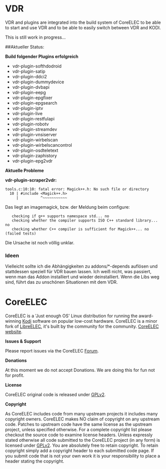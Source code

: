 # VDR
VDR and plugins are integrated into the build system of CoreELEC to be able to start and use VDR and to be able to easily switch between VDR and KODI.

This is still work in progress...

##Aktueller Status:

**Build folgender Plugins erfolgreich**
- vdr-plugin-softhdodroid
- vdr-plugin-satip
- vdr-plugin-ddci2
- vdr-plugin-dummydevice
- vdr-plugin-dvbapi
- vdr-plugin-eepg
- vdr-plugin-epgfixer
- vdr-plugin-epgsearch
- vdr-plugin-iptv
- vdr-plugin-live
- vdr-plugin-restfulapi
- vdr-plugin-robotv
- vdr-plugin-streamdev
- vdr-plugin-vnsiserver
- vdr-plugin-wirbelscan
- vdr-plugin-wirbelscancontrol
- vdr-plugin-osdteletext
- vdr-plugin-zaphistory
- vdr-plugin-epg2vdr

**Aktuelle Probleme**

**vdr-plugin-scraper2vdr:**
```
tools.c:10:10: fatal error: Magick++.h: No such file or directory
  10 | #include <Magick++.h>
     |          ^~~~~~~~~~~~
```
Das liegt an imagemagick, bzw. der Meldung beim configure:
```
   checking if g++ supports namespace std... no
   checking whether the compiler supports ISO C++ standard library... no
   checking whether C++ compiler is sufficient for Magick++... no (failed tests)
```
Die Ursache ist noch völlig unklar.

### Ideen
Vielleicht sollte ich die Abhängigkeiten zu addons/*-depends auflösen und stattdessen speziell für VDR bauen lassen.
Ich weiß nicht, was passiert, wenn man das Addon installiert und wieder deinstalliert.
Wenn die Libs weg sind, führt das zu unschönen Situationen mit dem VDR.


# CoreELEC

CoreELEC is a 'Just enough OS' Linux distribution for running the award-winning [Kodi](https://kodi.tv) software on popular low-cost hardware. CoreELEC is a minor fork of [LibreELEC](https://libreelec.tv), it's built by the community for the community. [CoreELEC website](http://coreelec.org).

**Issues & Support**

Please report issues via the CoreELEC [Forum](https://discourse.coreelec.org).

**Donations**

At this moment we do not accept Donations. We are doing this for fun not for profit.

**License**

CoreELEC original code is released under [GPLv2](https://www.gnu.org/licenses/gpl-2.0.html).

**Copyright**

As CoreELEC includes code from many upstream projects it includes many copyright owners. CoreELEC makes NO claim of copyright on any upstream code. Patches to upstream code have the same license as the upstream project, unless specified otherwise. For a complete copyright list please checkout the source code to examine license headers. Unless expressly stated otherwise all code submitted to the CoreELEC project (in any form) is licensed under [GPLv2](https://www.gnu.org/licenses/gpl-2.0.html). You are absolutely free to retain copyright. To retain copyright simply add a copyright header to each submitted code page. If you submit code that is not your own work it is your responsibility to place a header stating the copyright.
